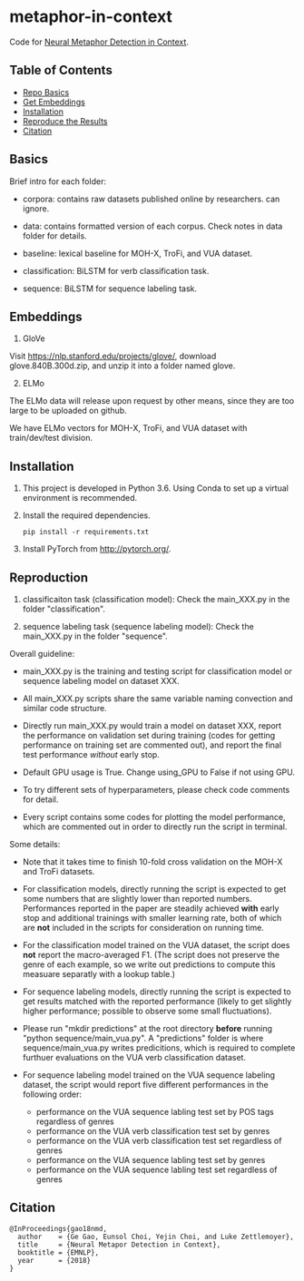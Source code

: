 # metaphor-in-context
Code for [Neural Metaphor Detection in Context](https://arxiv.org/pdf/1808.09653.pdf).

## Table of Contents
- [Repo Basics](#basics)
- [Get Embeddings](#embeddings)
- [Installation](#installation)
- [Reproduce the Results](#reproduction)
- [Citation](#citation)

## Basics
Brief intro for each folder:

- corpora: contains raw datasets published online by researchers. can ignore.

- data: contains formatted version of each corpus. Check notes in data folder for details.

- baseline: lexical baseline for MOH-X, TroFi, and VUA dataset.

- classification: BiLSTM for verb classification task.

- sequence: BiLSTM for sequence labeling task.

## Embeddings
1. GloVe

Visit https://nlp.stanford.edu/projects/glove/, download glove.840B.300d.zip, and unzip it into a folder named glove.

2. ELMo

The ELMo data will release upon request by other means, since they are too large to be uploaded on github.

We have ELMo vectors for MOH-X, TroFi, and VUA dataset with train/dev/test division. 

## Installation
1. This project is developed in Python 3.6. Using Conda to set up a virtual environment is recommended.

2. Install the required dependencies. 
    ```
    pip install -r requirements.txt
    ```
    
3. Install PyTorch from http://pytorch.org/.


## Reproduction

1. classificaiton task (classification model): Check the main_XXX.py in the folder "classification".

2. sequence labeling task (sequence labeling model): Check the main_XXX.py in the folder "sequence".

Overall guideline:

- main_XXX.py is the training and testing script for classification model or sequence labeling model on dataset XXX. 

- All main_XXX.py scripts share the same variable naming convection and similar code structure.

- Directly run main_XXX.py would train a model on dataset XXX, report the performance on validation set during training (codes for getting performance on training set are commented out),  and report the final test performance *without* early stop. 

- Default GPU usage is True. Change using_GPU to False if not using GPU.

- To try different sets of hyperparameters, please check code comments for detail.

- Every script contains some codes for plotting the model performance, which are commented out in order to directly run the script in terminal.

Some details:

- Note that it takes time to finish 10-fold cross validation on the MOH-X and TroFi datasets.

- For classification models,  directly running the script is expected to get some numbers that are slightly lower than reported numbers. Performances reported in the paper are steadily achieved **with** early stop and additional trainings with smaller learning rate, both of which are **not** included in the scripts for consideration on running time.

- For the classification model trained on the VUA dataset, the script does **not** report the macro-averaged F1. (The script does not preserve the genre of each example, so we write out predictions to compute this measuare separatly with a lookup table.)

- For sequence labeling models, directly running the script is expected to get results matched with the reported performance (likely to get slightly higher performance; possible to observe some small fluctuations).

- Please run "mkdir predictions" at the root directory **before** running "python sequence/main_vua.py". A "predictions" folder is where sequence/main_vua.py writes predicitions, which is required to complete furthuer evaluations on the VUA verb classification dataset.

- For sequence labeling model trained on the VUA sequence labeling dataset, the script would report five different performances in the following order:
    - performance on the VUA sequence labling test set by POS tags regardless of genres
    - performance on the VUA verb classification test set by genres
    - performance on the VUA verb classification test set regardless of genres
    - performance on the VUA sequence labling test set by genres
    - performance on the VUA sequence labling test set regardless of genres



## Citation
```
@InProceedings{gao18nmd,
  author    = {Ge Gao, Eunsol Choi, Yejin Choi, and Luke Zettlemoyer},
  title     = {Neural Metapor Detection in Context},
  booktitle = {EMNLP},
  year      = {2018}
}
```
